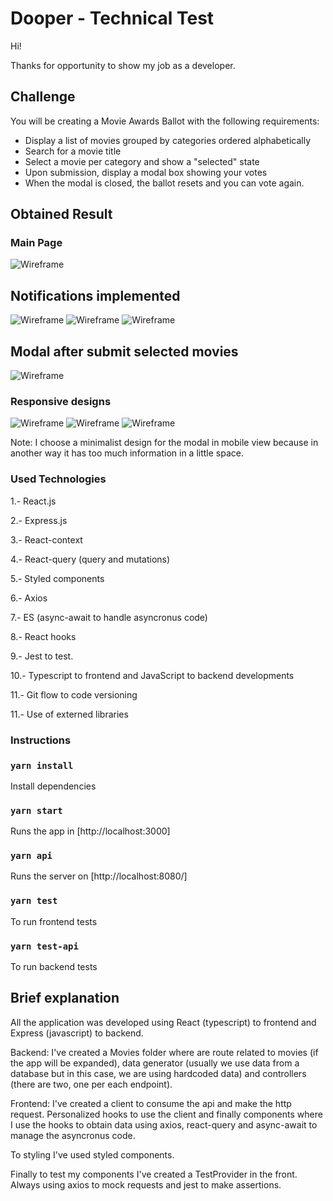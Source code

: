 # Dooper - Technical Test

Hi!

Thanks for opportunity to show my job as a developer.

## Challenge

You will be creating a Movie Awards Ballot with the following requirements:

- Display a list of movies grouped by categories ordered alphabetically
- Search for a movie title
- Select a movie per category and show a "selected" state
- Upon submission, display a modal box showing your votes
- When the modal is closed, the ballot resets and you can vote again.

## Obtained Result
### Main Page
![Wireframe](src/ReadmeImages/obtained_result.png?raw=true 'Wireframe')
## Notifications implemented
![Wireframe](src/ReadmeImages/succes.png?raw=true 'Wireframe')
![Wireframe](src/ReadmeImages/warning.png?raw=true 'Wireframe')
![Wireframe](src/ReadmeImages/removed.png?raw=true 'Wireframe')
## Modal after submit selected movies
![Wireframe](src/ReadmeImages/modal.png?raw=true 'Wireframe')
### Responsive designs
![Wireframe](src/ReadmeImages/main_mobile.png?raw=true 'Wireframe')
![Wireframe](src/ReadmeImages/notifications.png?raw=true 'Wireframe')
![Wireframe](src/ReadmeImages/modal_mobile.png?raw=true 'Wireframe')

Note: I choose a minimalist design for the modal in mobile view because in another way it has too much information in a little space.

### Used Technologies

1.- React.js

2.- Express.js

3.- React-context

4.- React-query (query and mutations)

5.- Styled components

6.- Axios

7.- ES (async-await to handle asyncronus code)

8.- React hooks

9.- Jest to test.

10.- Typescript to frontend and JavaScript to backend developments

11.- Git flow to code versioning

11.- Use of externed libraries

### Instructions

### `yarn install`

Install dependencies

### `yarn start`

Runs the app in [http://localhost:3000]

### `yarn api`

Runs the server on [http://localhost:8080/]

### `yarn test`

To run frontend tests

### `yarn test-api`

To run backend tests

## Brief explanation

All the application was developed using React (typescript) to frontend and Express (javascript) to backend.

Backend: I've created a Movies folder where are route related to movies (if the app will be expanded), data generator (usually we use data from a database but in this case, we are using hardcoded data) and controllers (there are two, one per each endpoint).

Frontend: I've created a client to consume the api and make the http request. Personalized hooks to use the client and finally components where I use the hooks to obtain data using axios, react-query and async-await to manage the asyncronus code. 

To styling I've used styled components.

Finally to test my components I've created a TestProvider in the front. Always using axios to mock requests and jest to make assertions.
